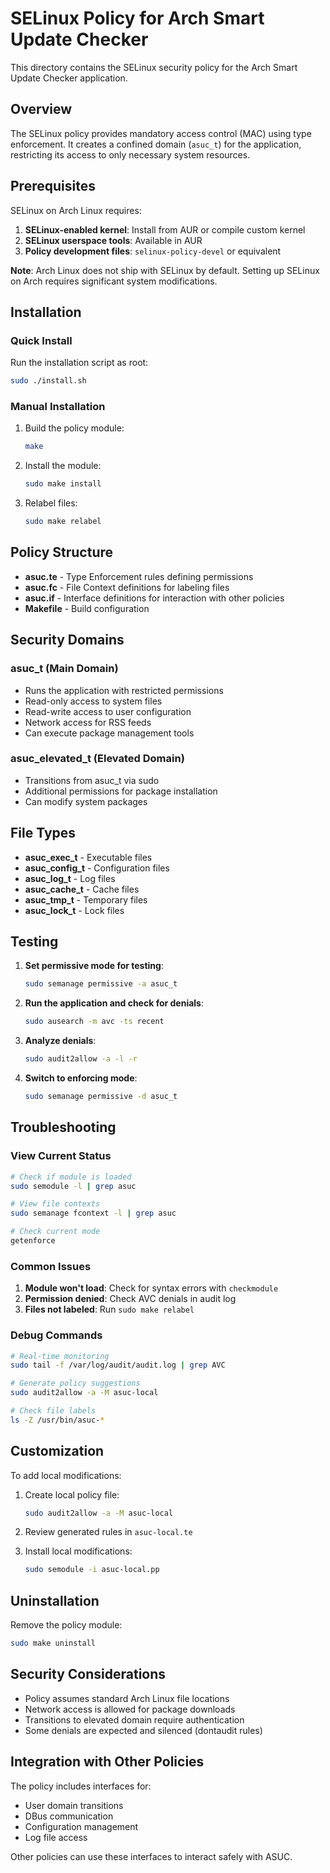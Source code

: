 # SELinux Policy for Arch Smart Update Checker

This directory contains the SELinux security policy for the Arch Smart Update Checker application.

## Overview

The SELinux policy provides mandatory access control (MAC) using type enforcement. It creates a confined domain (`asuc_t`) for the application, restricting its access to only necessary system resources.

## Prerequisites

SELinux on Arch Linux requires:

1. **SELinux-enabled kernel**: Install from AUR or compile custom kernel
2. **SELinux userspace tools**: Available in AUR
3. **Policy development files**: `selinux-policy-devel` or equivalent

**Note**: Arch Linux does not ship with SELinux by default. Setting up SELinux on Arch requires significant system modifications.

## Installation

### Quick Install

Run the installation script as root:
```bash
sudo ./install.sh
```

### Manual Installation

1. Build the policy module:
   ```bash
   make
   ```

2. Install the module:
   ```bash
   sudo make install
   ```

3. Relabel files:
   ```bash
   sudo make relabel
   ```

## Policy Structure

- **asuc.te** - Type Enforcement rules defining permissions
- **asuc.fc** - File Context definitions for labeling files
- **asuc.if** - Interface definitions for interaction with other policies
- **Makefile** - Build configuration

## Security Domains

### asuc_t (Main Domain)
- Runs the application with restricted permissions
- Read-only access to system files
- Read-write access to user configuration
- Network access for RSS feeds
- Can execute package management tools

### asuc_elevated_t (Elevated Domain)
- Transitions from asuc_t via sudo
- Additional permissions for package installation
- Can modify system packages

## File Types

- **asuc_exec_t** - Executable files
- **asuc_config_t** - Configuration files
- **asuc_log_t** - Log files  
- **asuc_cache_t** - Cache files
- **asuc_tmp_t** - Temporary files
- **asuc_lock_t** - Lock files

## Testing

1. **Set permissive mode for testing**:
   ```bash
   sudo semanage permissive -a asuc_t
   ```

2. **Run the application and check for denials**:
   ```bash
   sudo ausearch -m avc -ts recent
   ```

3. **Analyze denials**:
   ```bash
   sudo audit2allow -a -l -r
   ```

4. **Switch to enforcing mode**:
   ```bash
   sudo semanage permissive -d asuc_t
   ```

## Troubleshooting

### View Current Status
```bash
# Check if module is loaded
sudo semodule -l | grep asuc

# View file contexts
sudo semanage fcontext -l | grep asuc

# Check current mode
getenforce
```

### Common Issues

1. **Module won't load**: Check for syntax errors with `checkmodule`
2. **Permission denied**: Check AVC denials in audit log
3. **Files not labeled**: Run `sudo make relabel`

### Debug Commands
```bash
# Real-time monitoring
sudo tail -f /var/log/audit/audit.log | grep AVC

# Generate policy suggestions
sudo audit2allow -a -M asuc-local

# Check file labels
ls -Z /usr/bin/asuc-*
```

## Customization

To add local modifications:

1. Create local policy file:
   ```bash
   sudo audit2allow -a -M asuc-local
   ```

2. Review generated rules in `asuc-local.te`

3. Install local modifications:
   ```bash
   sudo semodule -i asuc-local.pp
   ```

## Uninstallation

Remove the policy module:
```bash
sudo make uninstall
```

## Security Considerations

- Policy assumes standard Arch Linux file locations
- Network access is allowed for package downloads
- Transitions to elevated domain require authentication
- Some denials are expected and silenced (dontaudit rules)

## Integration with Other Policies

The policy includes interfaces for:
- User domain transitions
- DBus communication
- Configuration management
- Log file access

Other policies can use these interfaces to interact safely with ASUC. 